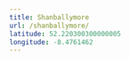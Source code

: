 ```yaml
---
title: Shanballymore
url: /shanballymore/
latitude: 52.220300300000005
longitude: -8.4761462
---
```

